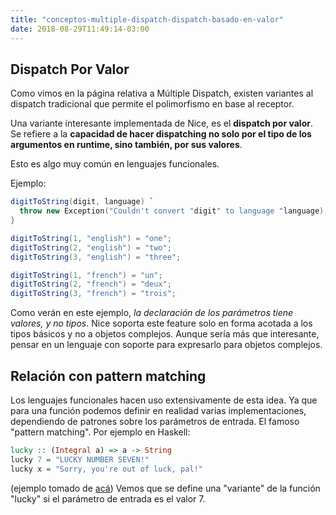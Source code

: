 ```yaml
---
title: "conceptos-multiple-dispatch-dispatch-basado-en-valor"
date: 2018-08-29T11:49:14-03:00
---
```



## Dispatch Por Valor

Como vimos en la página relativa a Múltiple Dispatch, existen variantes al dispatch tradicional que permite el polimorfismo en base al receptor.

Una variante interesante implementada de Nice, es el **dispatch por valor**.
Se refiere a la **capacidad de hacer dispatching no solo por el tipo de los argumentos en runtime, sino también, por sus valores**.


Esto es algo muy común en lenguajes funcionales.

Ejemplo:

```scala
digitToString(digit, language) `
  throw new Exception("Couldn't convert "digit" to language "language);
}

digitToString(1, "english") = "one";
digitToString(2, "english") = "two";
digitToString(3, "english") = "three";

digitToString(1, "french") = "un";
digitToString(2, "french") = "deux";
digitToString(3, "french") = "trois";
```

Como verán en este ejemplo, *la declaración de los parámetros tiene valores, y no tipos*. Nice soporta este feature solo en forma acotada a los tipos básicos y no a objetos complejos. Aunque sería más que interesante, pensar en un lenguaje con soporte para expresarlo para objetos complejos.

## Relación con pattern matching

Los lenguajes funcionales hacen uso extensivamente de esta idea.
Ya que para una función podemos definir en realidad varias implementaciones, dependiendo de patrones sobre los parámetros de entrada. El famoso "pattern matching".
Por ejemplo en Haskell:

```haskell
lucky :: (Integral a) => a -> String  
lucky 7 = "LUCKY NUMBER SEVEN!"  
lucky x = "Sorry, you're out of luck, pal!"  
```

(ejemplo tomado de [acá](http://learnyouahaskell.com/syntax-in-functions))
Vemos que se define una "variante" de la función "lucky" si el parámetro de entrada es el valor 7.

